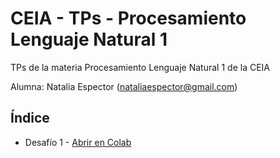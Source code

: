 # CEIA - TPs - Procesamiento Lenguaje Natural 1
TPs de la materia Procesamiento Lenguaje Natural 1 de la CEIA

Alumna: Natalia Espector (nataliaespector@gmail.com)

## Índice
- Desafío 1 - [Abrir en Colab](https://colab.research.google.com/github/nataliaespector/CEIA_TPs_Procesamiento_Lenguaje_Natural_1/blob/main/Espector_PLN_Desafio_1.ipynb) 

